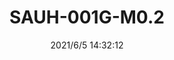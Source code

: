 ﻿---
layout: post 
title: SAUH-001G-M0.2
tags: AUH
categories: housing-terminal
overview: 
series: AUHR
part_number: 0548-1
thumb_img: 
image: static/202106/548-20210605.jpg
date: 2021/6/5 14:32:12
---



